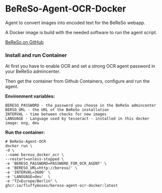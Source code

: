 # BeReSo-Agent-OCR-Docker
Agent to convert images into encoded text for the BeReSo webapp.

A Docker image is build with the needed software to run the agent script.

<a href="https://github.com/FluffyMoses/BeReSo">BeReSo on GitHub</a>

### Install and run Container

At first you have to enable OCR and set a strong OCR agent password in your BeReSo admincenter.

Then get the container from Github Containers, configure and run the agent.

<b>Environment variables:</b>
```
BERESO_PASSWORD - the password you choose in the BeReSo admincenter
BERSO_URL - the URL of the BeReSo installation
INTERVAL - time between checks for new images
LANGUAGE - Language used by tesseract - installed in this docker image: eng, deu
```

<b>Run the container:</b>
```
# BeReSo-Agent-OCR
docker run \
-d \
--name bereso_docker_ocr \
--restart=unless-stopped \
-e 'BERESO_PASSWORD=PASSWORD_FOR_OCR_AGENT' \
-e 'BERESO_URL=http://bereso/' \
-e 'INTERVAL=3600' \
-e 'LANGUAGE=deu'  \
-e "TZ=Europe/Berlin" \
ghcr.io/fluffymoses/bereso-agent-ocr-docker:latest

```
